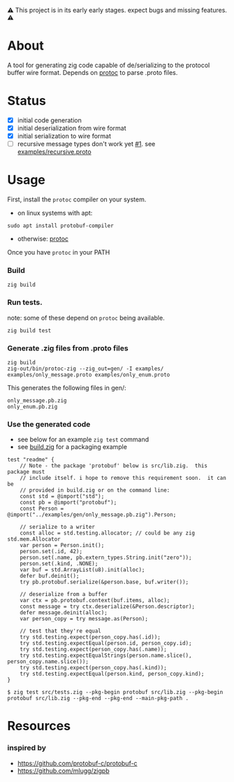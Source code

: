 :warning: This project is in its early early stages. expect bugs and missing features. :warning:

# About
A tool for generating zig code capable of de/serializing to the protocol buffer wire format.  Depends on [protoc](https://developers.google.com/protocol-buffers/docs/downloads) to parse .proto files.  

# Status
- [x] initial code generation
- [x] initial deserialization from wire format
- [x] initial serialization to wire format
- [ ] recursive message types don't work yet [#1](../../issues/1). see [examples/recursive.proto](examples/recursive.proto)

# Usage

First, install the `protoc` compiler on your system.  

* on linux systems with apt:
```console
sudo apt install protobuf-compiler
```
* otherwise: [protoc](https://developers.google.com/protocol-buffers/docs/downloads)

Once you have `protoc` in your PATH

### Build
```console
zig build
```

### Run tests. 
note: some of these depend on `protoc` being available.
```console
zig build test
```

### Generate .zig files from .proto files
```console
zig build
zig-out/bin/protoc-zig --zig_out=gen/ -I examples/ examples/only_message.proto examples/only_enum.proto
```

This generates the following files in gen/:
```
only_message.pb.zig
only_enum.pb.zig
```

### Use the generated code
  * see below for an example `zig test` command
  * see [build.zig](build.zig) for a packaging example
```zig
test "readme" {
    // Note - the package 'protobuf' below is src/lib.zig.  this package must
    // include itself. i hope to remove this requirement soon.  it can be
    // provided in build.zig or on the command line:
    const std = @import("std");
    const pb = @import("protobuf");
    const Person = @import("../examples/gen/only_message.pb.zig").Person;

    // serialize to a writer
    const alloc = std.testing.allocator; // could be any zig std.mem.Allocator
    var person = Person.init();
    person.set(.id, 42);
    person.set(.name, pb.extern_types.String.init("zero"));
    person.set(.kind, .NONE);
    var buf = std.ArrayList(u8).init(alloc);
    defer buf.deinit();
    try pb.protobuf.serialize(&person.base, buf.writer());

    // deserialize from a buffer
    var ctx = pb.protobuf.context(buf.items, alloc);
    const message = try ctx.deserialize(&Person.descriptor);
    defer message.deinit(alloc);
    var person_copy = try message.as(Person);

    // test that they're equal
    try std.testing.expect(person_copy.has(.id));
    try std.testing.expectEqual(person.id, person_copy.id);
    try std.testing.expect(person_copy.has(.name));
    try std.testing.expectEqualStrings(person.name.slice(), person_copy.name.slice());
    try std.testing.expect(person_copy.has(.kind));
    try std.testing.expectEqual(person.kind, person_copy.kind);
}
```

```console
$ zig test src/tests.zig --pkg-begin protobuf src/lib.zig --pkg-begin protobuf src/lib.zig --pkg-end --pkg-end --main-pkg-path .
```

# Resources
### inspired by
* https://github.com/protobuf-c/protobuf-c
* https://github.com/mlugg/zigpb